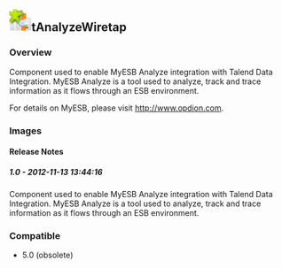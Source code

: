 ## <img src='./logo.jpg' width='40' height='40'>tAnalyzeWiretap

### Overview
Component used to enable MyESB Analyze integration with Talend Data Integration. MyESB Analyze is a tool used to analyze, track and trace information as it flows through an ESB environment.

For details on MyESB, please visit http://www.opdion.com.

### Images




#### Release Notes

##### 1.0 - 2012-11-13 13:44:16
Component used to enable MyESB Analyze integration with Talend Data Integration. MyESB Analyze is a tool used to analyze, track and trace information as it flows through an ESB environment.
### Compatible
 -  5.0 (obsolete)